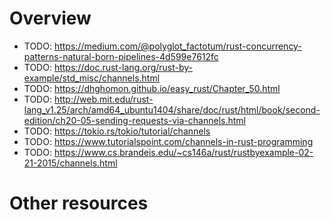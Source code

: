 # Overview


- TODO: https://medium.com/@polyglot_factotum/rust-concurrency-patterns-natural-born-pipelines-4d599e7612fc
- TODO: https://doc.rust-lang.org/rust-by-example/std_misc/channels.html
- TODO: https://dhghomon.github.io/easy_rust/Chapter_50.html
- TODO: http://web.mit.edu/rust-lang_v1.25/arch/amd64_ubuntu1404/share/doc/rust/html/book/second-edition/ch20-05-sending-requests-via-channels.html
- TODO: https://tokio.rs/tokio/tutorial/channels
- TODO: https://www.tutorialspoint.com/channels-in-rust-programming
- TODO: https://www.cs.brandeis.edu/~cs146a/rust/rustbyexample-02-21-2015/channels.html


# Other resources
